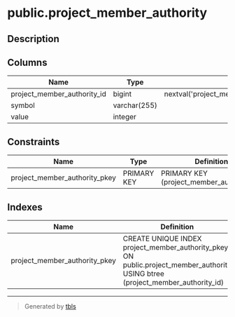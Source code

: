 # public.project_member_authority

## Description

## Columns

| Name                        | Type         | Default                                                                       | Nullable | Children                                          | Parents | Comment |
| --------------------------- | ------------ | ----------------------------------------------------------------------------- | -------- | ------------------------------------------------- | ------- | ------- |
| project_member_authority_id | bigint       | nextval('project_member_authority_project_member_authority_id_seq'::regclass) | false    | [public.project_member](public.project_member.md) |         |         |
| symbol                      | varchar(255) |                                                                               | false    |                                                   |         |         |
| value                       | integer      |                                                                               | false    |                                                   |         |         |

## Constraints

| Name                          | Type        | Definition                                |
| ----------------------------- | ----------- | ----------------------------------------- |
| project_member_authority_pkey | PRIMARY KEY | PRIMARY KEY (project_member_authority_id) |

## Indexes

| Name                          | Definition                                                                                                                     |
| ----------------------------- | ------------------------------------------------------------------------------------------------------------------------------ |
| project_member_authority_pkey | CREATE UNIQUE INDEX project_member_authority_pkey ON public.project_member_authority USING btree (project_member_authority_id) |

---

> Generated by [tbls](https://github.com/k1LoW/tbls)
